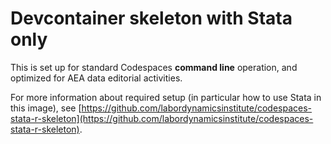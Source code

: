 # Devcontainer skeleton with Stata only

This is set up for standard Codespaces **command line** operation, and optimized for AEA data editorial activities.

For more information about required setup (in particular how to use Stata in this image), see [https://github.com/labordynamicsinstitute/codespaces-stata-r-skeleton](https://github.com/labordynamicsinstitute/codespaces-stata-r-skeleton).